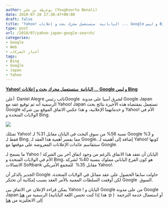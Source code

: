 ```yaml
---
author: يوغرطة بن علي (Youghourta Benali)
date: 2010-07-28 17:30:47+00:00
draft: false
title: 'Yahoo! اليابانية  ستستعمل محرك بحث و إعلانات ... Google و ليس Bing  '
type: post
url: /2010/07/yahoo-japan-google-search/
categories:
- Google
- Web
- أخبار الشركات
tags:
- Bing
- Google
- Japan
- Yahoo
---
```


**[Yahoo! اليابانية  ستستعمل محرك بحث و إعلانات ... Google و ليس Bing](it-scoop.com/2010/07/Yahoo-Japan-Google-search)**




أعلن  Daniel Alegre نائب رئيسGoogle  لشرق آسيا على مدونة Google Japan الرسمية أنه تم توقيع عقد مع Yahoo! Japan تستعمل بمقتضاه هذه الأخيرة نتائج بحث Google و خدماتهما الإعلانية، و هذا عكس الاتفاق الموقع بين شركة Yahoo! الأم في الولايات المتحدة و Bing.


[![](https://www.it-scoop.com/wp-content/uploads/2010/07/google-yahoo-logos-300x207.jpg)
](it-scoop.com/2010/07/Yahoo-Japan-Google-search)

تمتلك Yahoo! نسبة 56% من سوق البحث في اليابان مقابل 31% لـ Google و 3% فقط لـ Bing. مما يفسر أهمية هذا العقد لـ Google، إضافة إلى أهميته لـ Yahoo! كونها ستتقاسم عائدات الإعلانات المعروضة على موقعها مع Google.

ما يسمح لـ Yahoo ! اليابان أن تعقد هذا الاتفاق بالرغم من وجود اتفاق آخر بين الشركة الأم في الولايات المتحدة و Bing، هو كون الفرع الياباني مملوك بنسبة 40% لشركة الاتصالات Softbank مقابل 35%  للمجمع الأمريكي Yahoo!.

الجدير بالذكر أن Google حاولت سابقا الحصول على عقد مماثل في الولايات المتحدة، لكن أوقفت السلطات المعنية بالأمر العقد بسبب إمكانية أن تحتكر Google  السوق.

يمكن قراءة الإعلان عن الاتفاق بين Yahoo ! اليابان و Google من على مدونة Google Japan الرسمية من [هنا](http://googlejapan.blogspot.com/2010/07/yahoo-japan.html) (هذا إذا كنت تحسن اللغة اليابانية :p )  أو استعمال خدمة الترجمة إلى الانجليزية من [هنا](http://translate.google.com/translate?u=http://googlejapan.blogspot.com/2010/07/yahoo-japan.html&sl=ja&tl=en&hl=&ie=UTF-8)
